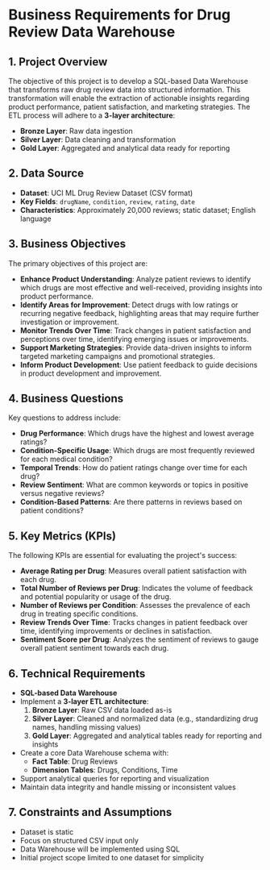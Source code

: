 # Business Requirements for Drug Review Data Warehouse

## 1. Project Overview

The objective of this project is to develop a SQL-based Data Warehouse that transforms raw drug review data into structured information. This transformation will enable the extraction of actionable insights regarding product performance, patient satisfaction, and marketing strategies. The ETL process will adhere to a **3-layer architecture**:

- **Bronze Layer**: Raw data ingestion
- **Silver Layer**: Data cleaning and transformation
- **Gold Layer**: Aggregated and analytical data ready for reporting

## 2. Data Source

- **Dataset**: UCI ML Drug Review Dataset (CSV format)
- **Key Fields**: `drugName`, `condition`, `review`, `rating`, `date`
- **Characteristics**: Approximately 20,000 reviews; static dataset; English language

## 3. Business Objectives

The primary objectives of this project are:

- **Enhance Product Understanding**: Analyze patient reviews to identify which drugs are most effective and well-received, providing insights into product performance.
- **Identify Areas for Improvement**: Detect drugs with low ratings or recurring negative feedback, highlighting areas that may require further investigation or improvement.
- **Monitor Trends Over Time**: Track changes in patient satisfaction and perceptions over time, identifying emerging issues or improvements.
- **Support Marketing Strategies**: Provide data-driven insights to inform targeted marketing campaigns and promotional strategies.
- **Inform Product Development**: Use patient feedback to guide decisions in product development and improvement.

## 4. Business Questions

Key questions to address include:

- **Drug Performance**: Which drugs have the highest and lowest average ratings?
- **Condition-Specific Usage**: Which drugs are most frequently reviewed for each medical condition?
- **Temporal Trends**: How do patient ratings change over time for each drug?
- **Review Sentiment**: What are common keywords or topics in positive versus negative reviews?
- **Condition-Based Patterns**: Are there patterns in reviews based on patient conditions?

## 5. Key Metrics (KPIs)

The following KPIs are essential for evaluating the project's success:

- **Average Rating per Drug**: Measures overall patient satisfaction with each drug.
- **Total Number of Reviews per Drug**: Indicates the volume of feedback and potential popularity or usage of the drug.
- **Number of Reviews per Condition**: Assesses the prevalence of each drug in treating specific conditions.
- **Review Trends Over Time**: Tracks changes in patient feedback over time, identifying improvements or declines in satisfaction.
- **Sentiment Score per Drug**: Analyzes the sentiment of reviews to gauge overall patient sentiment towards each drug.

## 6. Technical Requirements

- **SQL-based Data Warehouse**
- Implement a **3-layer ETL architecture**:
  1. **Bronze Layer**: Raw CSV data loaded as-is
  2. **Silver Layer**: Cleaned and normalized data (e.g., standardizing drug names, handling missing values)
  3. **Gold Layer**: Aggregated and analytical tables ready for reporting and insights
- Create a core Data Warehouse schema with:
  - **Fact Table**: Drug Reviews
  - **Dimension Tables**: Drugs, Conditions, Time
- Support analytical queries for reporting and visualization
- Maintain data integrity and handle missing or inconsistent values

## 7. Constraints and Assumptions

- Dataset is static
- Focus on structured CSV input only
- Data Warehouse will be implemented using SQL
- Initial project scope limited to one dataset for simplicity
